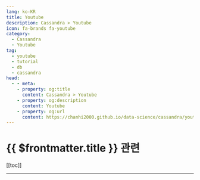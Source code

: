 ```yaml
---
lang: ko-KR
title: Youtube
description: Cassandra > Youtube
icon: fa-brands fa-youtube
category: 
  - Cassandra
  - Youtube
tag:
  - youtube
  - tutorial
  - db
  - cassandra
head:
  - - meta:
    - property: og:title
      content: Cassandra > Youtube
    - property: og:description
      content: Youtube
    - property: og:url
      content: https://chanhi2000.github.io/data-science/cassandra/youtube.html
---
```


# {{ $frontmatter.title }} 관련

[[toc]]

---

<TagLinks />